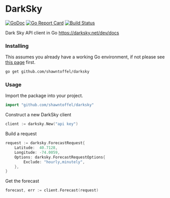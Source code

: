 # DarkSky


[![GoDoc](https://godoc.org/github.com/shawntoffel/darksky?status.svg)](https://godoc.org/github.com/shawntoffel/darksky) [![Go Report Card](https://goreportcard.com/badge/github.com/shawntoffel/darksky)](https://goreportcard.com/report/github.com/shawntoffel/darksky) [![Build Status](https://travis-ci.org/shawntoffel/darksky.svg?branch=master)](https://travis-ci.org/shawntoffel/darksky)

Dark Sky API client in Go https://darksky.net/dev/docs

### Installing

This assumes you already have a working Go environment, if not please see
[this page](https://golang.org/doc/install) first.

```sh
go get github.com/shawntoffel/darksky
```

### Usage

Import the package into your project.

```go
import "github.com/shawntoffel/darksky"
```

Construct a new DarkSky client

```go
client := darksky.New("api key")
```

Build a request

```go
request := darksky.ForecastRequest{
    Latitude:  40.7128,
    Longitude: -74.0059,
    Options: darksky.ForecastRequestOptions{
        Exclude: "hourly,minutely",
    },
}
```

Get the forecast
```go
forecast, err := client.Forecast(request)
```
